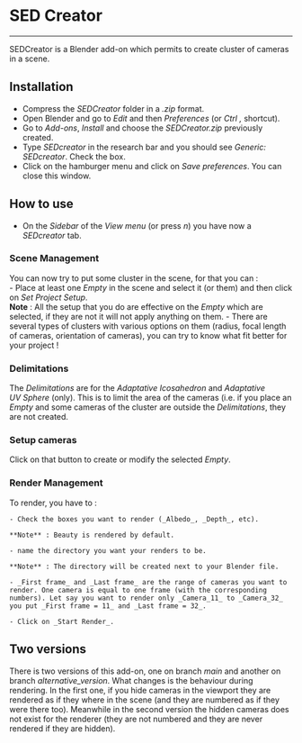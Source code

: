 # SED Creator
***
SEDCreator is a Blender add-on which permits to create cluster of cameras in a scene.

## Installation

- Compress the _SEDCreator_  folder in a _.zip_ format.
- Open Blender and go to _Edit_ and then _Preferences_ (or _Ctrl ,_ shortcut).
- Go to _Add-ons_, _Install_ and choose the _SEDCreator.zip_ previously created.
- Type _SEDcreator_ in the research bar and you should see _Generic: SEDcreator_. Check the box.
- Click on the hamburger menu and click on _Save preferences_. You can close this window.

## How to use

- On the _Sidebar_ of the _View menu_ (or press _n_) you have now a _SEDcreator_ tab.

### Scene Management
You can now try to put some cluster in the scene, for that you can :  
    - Place at least one _Empty_ in the scene and select it (or them) and then click on _Set Project Setup_.  
    **Note** : All the setup that you do are effective on the _Empty_ which are selected, if they are not it will not apply anything on them. 
    - There are several types of clusters with various options on them (radius, focal length of cameras, orientation of cameras), you can try to know what fit better for your project !  

### Delimitations
The _Delimitations_ are for the _Adaptative Icosahedron_ and _Adaptative UV Sphere_ (only). This is to limit the area of the cameras (i.e. if you place an _Empty_ and some cameras of the cluster are outside the _Delimitations_, they are not created.

### Setup cameras
Click on that button to create or modify the selected _Empty_.

### Render Management
To render, you have to :

    - Check the boxes you want to render (_Albedo_, _Depth_, etc).

    **Note** : Beauty is rendered by default.

    - name the directory you want your renders to be.

    **Note** : The directory will be created next to your Blender file.

    - _First frame_ and _Last frame_ are the range of cameras you want to render. One camera is equal to one frame (with the corresponding numbers). Let say you want to render only _Camera_11_ to _Camera_32_ you put _First frame = 11_ and _Last frame = 32_.
    
    - Click on _Start Render_.

## Two versions
There is two versions of this add-on, one on branch _main_ and another on branch _alternative_version_. What changes is the behaviour during rendering. In the first one, if you hide cameras in the viewport they are rendered as if they where in the scene (and they are numbered as if they were there too). Meanwhile in the second version the hidden cameras does not exist for the renderer (they are not numbered and they are never rendered if they are hidden). 
